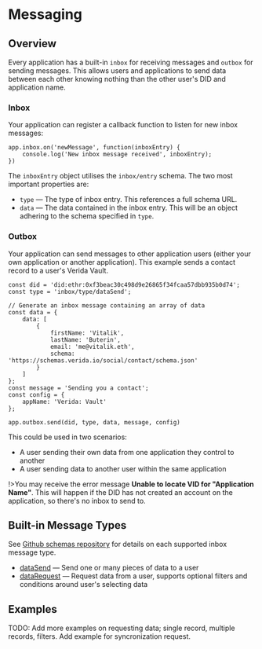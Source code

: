 # Messaging

## Overview

Every application has a built-in `inbox` for receiving messages and `outbox` for sending messages. This allows users and applications to send data between each other knowing nothing than the other user's DID and application name.

### Inbox

Your application can register a callback function to listen for new inbox messages:

```
app.inbox.on('newMessage', function(inboxEntry) {
    console.log('New inbox message received', inboxEntry);
})
```

The `inboxEntry` object utilises the `inbox/entry` schema. The two most important properties are:

- `type` &mdash; The type of inbox entry. This references a full schema URL.
- `data` &mdash; The data contained in the inbox entry. This will be an object adhering to the schema specified in `type`.

### Outbox

Your application can send messages to other application users (either your own application or another application). This example sends a contact record to a user's Verida Vault.

```
const did = 'did:ethr:0xf3beac30c498d9e26865f34fcaa57dbb935b0d74';
const type = 'inbox/type/dataSend';

// Generate an inbox message containing an array of data
const data = {
    data: [
        {
            firstName: 'Vitalik',
            lastName: 'Buterin',
            email: 'me@vitalik.eth',
            schema: 'https://schemas.verida.io/social/contact/schema.json'
        }
    ]
};
const message = 'Sending you a contact';
const config = {
    appName: 'Verida: Vault'
};

app.outbox.send(did, type, data, message, config)
```

This could be used in two scenarios:

- A user sending their own data from one application they control to another
- A user sending data to another user within the same application

!>You may receive the error message <strong>Unable to locate VID for "Application Name"</strong>. This will happen if the DID has not created an account on the application, so there's no inbox to send to.

## Built-in Message Types

See [Github schemas repository](https://github.com/verida/schemas/tree/master/schemas/inbox/type) for details on each supported inbox message type.

- [dataSend](https://github.com/verida/schemas/blob/master/schemas/inbox/type/dataSend/schema.json) &mdash; Send one or many pieces of data to a user
- [dataRequest](https://github.com/verida/schemas/blob/master/schemas/inbox/type/dataRequest/schema.json) &mdash; Request data from a user, supports optional filters and conditions around user's selecting data

## Examples

TODO: Add more examples on requesting data; single record, multiple records, filters. Add example for syncronization request.
